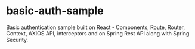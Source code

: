 # basic-auth-sample
Basic authentication sample built on React - Components, Route, Router, Context, AXIOS API, interceptors and on Spring Rest API along with Spring Security.

